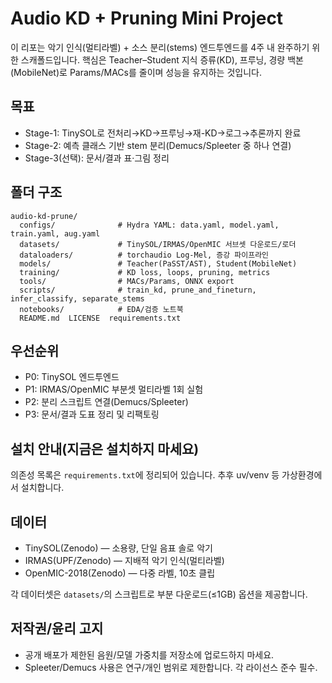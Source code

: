 # Audio KD + Pruning Mini Project

이 리포는 악기 인식(멀티라벨) + 소스 분리(stems) 엔드투엔드를 4주 내 완주하기 위한 스캐폴드입니다. 핵심은 Teacher–Student 지식 증류(KD), 프루닝, 경량 백본(MobileNet)로 Params/MACs를 줄이며 성능을 유지하는 것입니다.

## 목표

- Stage-1: TinySOL로 전처리→KD→프루닝→재-KD→로그→추론까지 완료
- Stage-2: 예측 클래스 기반 stem 분리(Demucs/Spleeter 중 하나 연결)
- Stage-3(선택): 문서/결과 표·그림 정리

## 폴더 구조

```
audio-kd-prune/
  configs/              # Hydra YAML: data.yaml, model.yaml, train.yaml, aug.yaml
  datasets/             # TinySOL/IRMAS/OpenMIC 서브셋 다운로드/로더
  dataloaders/          # torchaudio Log-Mel, 증강 파이프라인
  models/               # Teacher(PaSST/AST), Student(MobileNet)
  training/             # KD loss, loops, pruning, metrics
  tools/                # MACs/Params, ONNX export
  scripts/              # train_kd, prune_and_fineturn, infer_classify, separate_stems
  notebooks/            # EDA/검증 노트북
  README.md  LICENSE  requirements.txt
```

## 우선순위

- P0: TinySOL 엔드투엔드
- P1: IRMAS/OpenMIC 부분셋 멀티라벨 1회 실험
- P2: 분리 스크립트 연결(Demucs/Spleeter)
- P3: 문서/결과 도표 정리 및 리팩토링

## 설치 안내(지금은 설치하지 마세요)

의존성 목록은 `requirements.txt`에 정리되어 있습니다. 추후 uv/venv 등 가상환경에서 설치합니다.

## 데이터

- TinySOL(Zenodo) — 소용량, 단일 음표 솔로 악기
- IRMAS(UPF/Zenodo) — 지배적 악기 인식(멀티라벨)
- OpenMIC-2018(Zenodo) — 다중 라벨, 10초 클립

각 데이터셋은 `datasets/`의 스크립트로 부분 다운로드(≤1GB) 옵션을 제공합니다.

## 저작권/윤리 고지

- 공개 배포가 제한된 음원/모델 가중치를 저장소에 업로드하지 마세요.
- Spleeter/Demucs 사용은 연구/개인 범위로 제한합니다. 각 라이선스 준수 필수.
